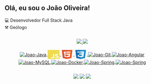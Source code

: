 ## Olá, eu sou o João Oliveira!

💻 Desenvolvedor Full Stack Java<br>
⚒️ Geólogo
##

<div align="center">
  <a href="https://github.com/jvsoliveira">
  <img height="145em" max-width="100%" src="https://github-readme-stats.vercel.app/api?username=jvsoliveira&show_icons=true&theme=dracula&include_all_commits=true&count_private=true"/>
  <img height="145em" max-width="100%" src="https://github-readme-stats.vercel.app/api/top-langs/?username=jvsoliveira&layout=compact&langs_count=7&theme=dracula"/>
</div>
  
<div style="display: inline_block" align="center" ><br>
  <img align="center" alt="Joao-Java" height="40" width="45" src="https://cdn.jsdelivr.net/gh/devicons/devicon/icons/java/java-original-wordmark.svg">
  <img align="center" alt="Joao-Js" height="30" width="40" src="https://raw.githubusercontent.com/devicons/devicon/master/icons/javascript/javascript-plain.svg">
  <img align="center" alt="Joao-HTML" height="30" width="40" src="https://raw.githubusercontent.com/devicons/devicon/master/icons/html5/html5-original.svg">
  <img align="center" alt="Joao-CSS" height="30" width="40" src="https://raw.githubusercontent.com/devicons/devicon/master/icons/css3/css3-original.svg">
  <img align="center" alt="Joao-Git" height="30" width="40" src="https://cdn.jsdelivr.net/gh/devicons/devicon/icons/git/git-plain.svg">
  <img align="center" alt="Joao-Angular" height="30" width="40" src="https://cdn.jsdelivr.net/gh/devicons/devicon/icons/angularjs/angularjs-plain.svg">
  <img align="center" alt="Joao-MySQL" height="30" width="40" src="https://cdn.jsdelivr.net/gh/devicons/devicon/icons/mysql/mysql-original.svg">
  <img align="center" alt="Joao-Docker" height="35" width="40" src="https://cdn.jsdelivr.net/gh/devicons/devicon/icons/docker/docker-original-wordmark.svg">
  <img align="center" alt="Joao-Spring" height="30" width="40" src="https://cdn.jsdelivr.net/gh/devicons/devicon/icons/spring/spring-original.svg">
  <img align="center" alt="Joao-Spring" height="40" width="40" src="https://cdn.jsdelivr.net/gh/devicons/devicon/icons/drupal/drupal-original-wordmark.svg">
</div>
  
  ##
  
<div align="center" > 
  <a href="https://instagram.com/jvsantosoliveira" target="_blank"><img src="https://img.shields.io/badge/-Instagram-%23E4405F?style=for-the-badge&logo=instagram&logoColor=white" target="_blank"></a>
  <a href = "mailto:jvsantosoliveira@gmail.com"><img src="https://img.shields.io/badge/-Gmail-%23333?style=for-the-badge&logo=gmail&logoColor=white" target="_blank"></a>
  <a href="https://www.linkedin.com/in/" target="_blank"><img src="https://img.shields.io/badge/-LinkedIn-%230077B5?style=for-the-badge&logo=linkedin&logoColor=white" target="_blank"></a> 
 
</div>
